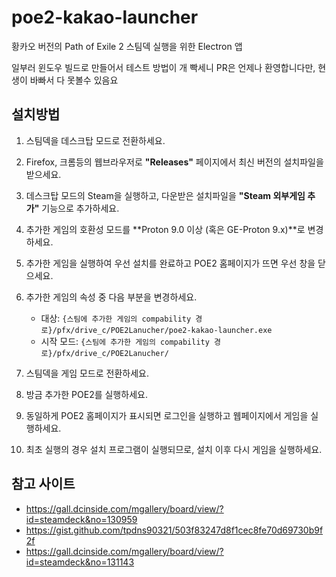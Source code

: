 # poe2-kakao-launcher

황카오 버전의 Path of Exile 2 스팀덱 실행을 위한 Electron 앱

일부러 윈도우 빌드로 만들어서 테스트 방법이 개 빡세니 PR은 언제나 환영합니다만, 현생이 바빠서 다 못볼수 있음요

## 설치방법

1. 스팀덱을 데스크탑 모드로 전환하세요.
2. Firefox, 크롬등의 웹브라우저로 **"Releases"** 페이지에서 최신 버전의 설치파일을 받으세요.
3. 데스크탑 모드의 Steam을 실행하고, 다운받은 설치파일을 **"Steam 외부게임 추가"** 기능으로 추가하세요.
4. 추가한 게임의 호환성 모드를 **Proton 9.0 이상 (혹은 GE-Proton 9.x)**로 변경하세요.
5. 추가한 게임을 실행하여 우선 설치를 완료하고 POE2 홈페이지가 뜨면 우선 창을 닫으세요.
6. 추가한 게임의 속성 중 다음 부분을 변경하세요.

    - 대상: `{스팀에 추가한 게임의 compability 경로}/pfx/drive_c/POE2Lanucher/poe2-kakao-launcher.exe`
    - 시작 모드: `{스팀에 추가한 게임의 compability 경로}/pfx/drive_c/POE2Lanucher/`

7. 스팀덱을 게임 모드로 전환하세요.
8. 방금 추가한 POE2를 실행하세요.
9. 동일하게 POE2 홈페이지가 표시되면 로그인을 실행하고 웹페이지에서 게임을 실행하세요.
10. 최초 실행의 경우 설치 프로그램이 실행되므로, 설치 이후 다시 게임을 실행하세요.

## 참고 사이트

- https://gall.dcinside.com/mgallery/board/view/?id=steamdeck&no=130959
- https://gist.github.com/tpdns90321/503f83247d8f1cec8fe70d69730b9f2f
- https://gall.dcinside.com/mgallery/board/view/?id=steamdeck&no=131143
